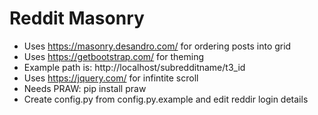 # Reddit Masonry
* Uses https://masonry.desandro.com/ for ordering posts into grid
* Uses https://getbootstrap.com/ for theming
* Example path is: http://localhost/subredditname/t3_id
* Uses https://jquery.com/ for infintite scroll
* Needs PRAW: pip install praw
* Create config.py from config.py.example and edit reddir login details
